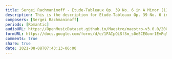 ```yaml
---
title: Sergei Rachmaninoff - Etude-Tableaux Op. 39 No. 6 in A Minor (1)
description: This is the description for Etude-Tableaux Op. 39 No. 6 in A Minor by Sergei Rachmaninoff
composers: [Sergei Rachmaninoff]
periods: [Romantic]
audioURL: https://OpenMusicDataset.github.io/Maestro/maestro-v3.0.0/2008/MIDI-Unprocessed_12_R1_2008_01-04_ORIG_MID--AUDIO_12_R1_2008_wav--3.midi
formURL: https://docs.google.com/forms/d/e/1FAIpQLSf3m_s0eSCEGonr1EvPqMrvsj2UdU79nvkZiXDXHTKic621hw/viewform
comments: true
share: true
date: 2021-08-08T07:43:13-06:00
---
```

